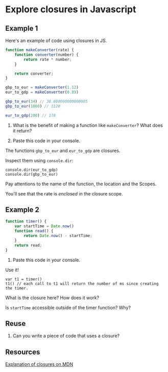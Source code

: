 # Explore closures in Javascript

## Example 1

Here's an example of code using closures in JS.

```js
function makeConverter(rate) {
	function converter(number) {
		return rate * number;
	}

	return converter;
}

gbp_to_eur = makeConverter(1.12)
eur_to_gdp = makeConverter(0.89)

gbp_to_eur(34) // 38.080000000000005
gbp_to_eur(1000) // 1120

eur_to_gdp(200) // 178
```

1. What is the benefit of making a function like `makeConverter`? What does it return?

1. Paste this code in your console.

The functions `gbp_to_eur` and `eur_to_gdp` are closures.

Inspect them using `console.dir`:
```
console.dir(eur_to_gdp)
console.dir(gbp_to_eur)
```

Pay attentions to the name of the function, the location and the Scopes.

You'll see that the rate is *enclosed* in the closure scope.

## Example 2

```js
function timer() {
 	var startTime = Date.now()
  	function read() {
  		return Date.now() - startTime;
	}
	return read;
}
```

1. Paste this code in your console.

Use it!
```
var t1 = timer()
t1() // each call to t1 will return the number of ms since creating the timer.
```

What is the closure here? How does it work?

Is `startTime` accessible outside of the timer function? Why?

## Reuse

1. Can you write a piece of code that uses a closure?

## Resources

[Explanation of closures on MDN](https://developer.mozilla.org/en-US/docs/Web/JavaScript/Closures)
